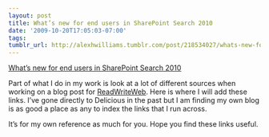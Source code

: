 ```yaml
---
layout: post
title: What’s new for end users in SharePoint Search 2010
date: '2009-10-20T17:05:03-07:00'
tags: 
tumblr_url: http://alexhwilliams.tumblr.com/post/218534027/whats-new-for-end-users-in-sharepoint-search-2010
---
```

<a href="http://www.sharepointchick.com/archive/2009/10/19/whatrsquos-new-for-end-users-in-sharepoint-search-2010.aspx">What’s new for end users in SharePoint Search 2010</a><br/><p>Part of what I do in my work is look at a lot of different sources when working on a blog post for <a href="http://readwriteweb.com/enterprise">ReadWriteWeb</a>. Here is where I will add these links. I&#8217;ve gone directly to Delicious in the past but I am finding my own blog is as good a place as any to index the links that I run across.</p>
<p>It&#8217;s for my own reference as much for you. Hope you find these links useful.</p>
